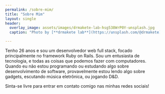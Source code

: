 ```yaml
---
permalink: /sobre-mim/
title: "Sobre Mim"
layout: single
header:
  overlay_image: assets/images/drmakete-lab-hsg538WrP0Y-unsplash.jpg
  caption: "Photo by [**drmakete lab**](https://unsplash.com/@drmakete) on [**Unsplash**](https://unsplash.com/photos/hsg538WrP0Y)"

---
```


Tenho 26 anos e sou um desenvolvedor web full stack, focado principalmente no framework Ruby on Rails. Sou um entusiasta de tecnologia, e todas as coisas que podemos fazer com computadores. Quando eu não estou programando ou estudando algo sobre desenvolvimento de software, provavelmente estou lendo algo sobre gadgets, escutando música eletrônica, ou jogando D&D.

Sinta-se livre para entrar em contato comigo nas minhas redes sociais!
